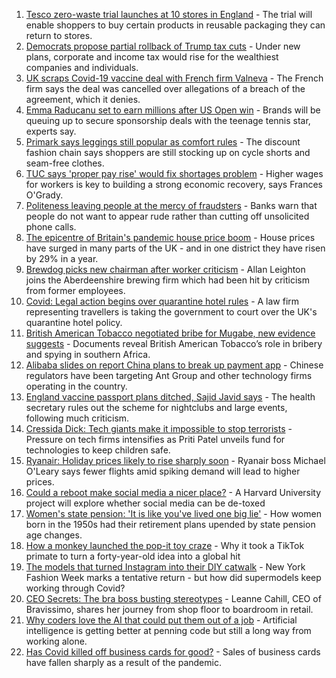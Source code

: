 1. [Tesco zero-waste trial launches at 10 stores in England](https://www.bbc.co.uk/news/business-58549651?at_medium=RSS&at_campaign=KARANGA) - The trial will enable shoppers to buy certain products in reusable packaging they can return to stores.
2. [Democrats propose partial rollback of Trump tax cuts](https://www.bbc.co.uk/news/business-58550021?at_medium=RSS&at_campaign=KARANGA) - Under new plans, corporate and income tax would rise for the wealthiest companies and individuals.
3. [UK scraps Covid-19 vaccine deal with French firm Valneva](https://www.bbc.co.uk/news/business-58499064?at_medium=RSS&at_campaign=KARANGA) - The French firm says the deal was cancelled over allegations of a breach of the agreement, which it denies.
4. [Emma Raducanu set to earn millions after US Open win](https://www.bbc.co.uk/news/business-58508806?at_medium=RSS&at_campaign=KARANGA) - Brands will be queuing up to secure sponsorship deals with the teenage tennis star, experts say.
5. [Primark says leggings still popular as comfort rules](https://www.bbc.co.uk/news/business-58542840?at_medium=RSS&at_campaign=KARANGA) - The discount fashion chain says shoppers are still stocking up on cycle shorts and seam-free clothes.
6. [TUC says 'proper pay rise' would fix shortages problem](https://www.bbc.co.uk/news/business-58538887?at_medium=RSS&at_campaign=KARANGA) - Higher wages for workers is key to building a strong economic recovery, says Frances O'Grady.
7. [Politeness leaving people at the mercy of fraudsters](https://www.bbc.co.uk/news/business-58546527?at_medium=RSS&at_campaign=KARANGA) - Banks warn that people do not want to appear rude rather than cutting off unsolicited phone calls.
8. [The epicentre of Britain's pandemic house price boom](https://www.bbc.co.uk/news/business-58502618?at_medium=RSS&at_campaign=KARANGA) - House prices have surged in many parts of the UK - and in one district they have risen by 29% in a year.
9. [Brewdog picks new chairman after worker criticism](https://www.bbc.co.uk/news/uk-scotland-scotland-business-58536240?at_medium=RSS&at_campaign=KARANGA) - Allan Leighton joins the Aberdeenshire brewing firm which had been hit by criticism from former employees.
10. [Covid: Legal action begins over quarantine hotel rules](https://www.bbc.co.uk/news/business-58538885?at_medium=RSS&at_campaign=KARANGA) - A law firm representing travellers is taking the government to court over the UK's quarantine hotel policy.
11. [British American Tobacco negotiated bribe for Mugabe, new evidence suggests](https://www.bbc.co.uk/news/world-58517339?at_medium=RSS&at_campaign=KARANGA) - Documents reveal British American Tobacco’s role in bribery and spying in southern Africa.
12. [Alibaba slides on report China plans to break up payment app](https://www.bbc.co.uk/news/business-58540935?at_medium=RSS&at_campaign=KARANGA) - Chinese regulators have been targeting Ant Group and other technology firms operating in the country.
13. [England vaccine passport plans ditched, Sajid Javid says](https://www.bbc.co.uk/news/uk-58535258?at_medium=RSS&at_campaign=KARANGA) - The health secretary rules out the scheme for nightclubs and large events, following much criticism.
14. [Cressida Dick: Tech giants make it impossible to stop terrorists](https://www.bbc.co.uk/news/business-58537599?at_medium=RSS&at_campaign=KARANGA) - Pressure on tech firms intensifies as Priti Patel unveils fund for technologies to keep children safe.
15. [Ryanair: Holiday prices likely to rise sharply soon](https://www.bbc.co.uk/news/business-58537030?at_medium=RSS&at_campaign=KARANGA) - Ryanair boss Michael O'Leary says fewer flights amid spiking demand will lead to higher prices.
16. [Could a reboot make social media a nicer place?](https://www.bbc.co.uk/news/business-58501172?at_medium=RSS&at_campaign=KARANGA) - A Harvard University project will explore whether social media can be de-toxed
17. [Women's state pension: 'It is like you've lived one big lie'](https://www.bbc.co.uk/news/uk-england-essex-58502789?at_medium=RSS&at_campaign=KARANGA) - How women born in the 1950s had their retirement plans upended by state pension age changes.
18. [How a monkey launched the pop-it toy craze](https://www.bbc.co.uk/news/business-58408570?at_medium=RSS&at_campaign=KARANGA) - Why it took a TikTok primate to turn a forty-year-old idea into a global hit
19. [The models that turned Instagram into their DIY catwalk](https://www.bbc.co.uk/news/business-58474185?at_medium=RSS&at_campaign=KARANGA) - New York Fashion Week marks a tentative return - but how did supermodels keep working through Covid?
20. [CEO Secrets: The bra boss busting stereotypes](https://www.bbc.co.uk/news/business-58423705?at_medium=RSS&at_campaign=KARANGA) - Leanne Cahill, CEO of Bravissimo, shares her journey from shop floor to boardroom in retail.
21. [Why coders love the AI that could put them out of a job](https://www.bbc.co.uk/news/business-57914432?at_medium=RSS&at_campaign=KARANGA) - Artificial intelligence is getting better at penning code but still a long way from working alone.
22. [Has Covid killed off business cards for good?](https://www.bbc.co.uk/news/business-58419842?at_medium=RSS&at_campaign=KARANGA) - Sales of business cards have fallen sharply as a result of the pandemic.
